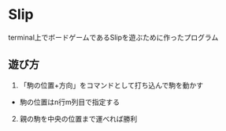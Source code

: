 # Slip
terminal上でボードゲームであるSlipを遊ぶために作ったプログラム

## 遊び方
1. 「駒の位置+方向」をコマンドとして打ち込んで駒を動かす
  - 駒の位置はn行m列目で指定する
2. 親の駒を中央の位置まで運べれば勝利
